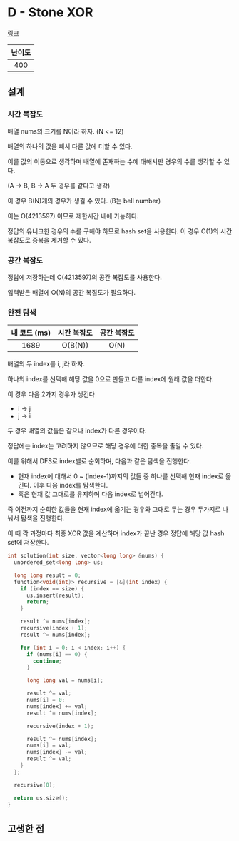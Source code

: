# D - Stone XOR

[링크](https://atcoder.jp/contests/abc390/tasks/abc390_d)

| 난이도 |
| :----: |
|  400   |

## 설계

### 시간 복잡도

배열 nums의 크기를 N이라 하자. (N <= 12)

배열의 하나의 값을 빼서 다른 값에 더할 수 있다.

이를 값의 이동으로 생각하며 배열에 존재하는 수에 대해서만 경우의 수를 생각할 수 있다.

(A -> B, B -> A 두 경우를 같다고 생각)

이 경우 B(N)개의 경우가 생길 수 있다. (B는 bell number)

이는 O(4213597) 이므로 제한시간 내에 가능하다.

정답의 유니크한 경우의 수를 구해야 하므로 hash set을 사용한다. 이 경우 O(1)의 시간 복잡도로 중복을 제거할 수 있다.

### 공간 복잡도

정답에 저장하는데 O(4213597)의 공간 복잡도를 사용한다.

입력받은 배열에 O(N)의 공간 복잡도가 필요하다.

### 완전 탐색

| 내 코드 (ms) | 시간 복잡도 | 공간 복잡도 |
| :----------: | :---------: | :---------: |
|     1689     |   O(B(N))   |    O(N)     |

배열의 두 index를 i, j라 하자.

하나의 index를 선택해 해당 값을 0으로 만들고 다른 index에 원래 값을 더한다.

이 경우 다음 2가지 경우가 생긴다

- i -> j
- j -> i

두 경우 배열의 값들은 같으나 index가 다른 경우이다.

정답에는 index는 고려하지 않으므로 해당 경우에 대한 중복을 줄일 수 있다.

이를 위해서 DFS로 index별로 순회하며, 다음과 같은 탐색을 진행한다.

- 현재 index에 대해서 0 ~ (index-1)까지의 값들 중 하나를 선택해 현재 index로 옮긴다. 이후 다음 index를 탐색한다.
- 혹은 현재 값 그대로를 유지하며 다음 index로 넘어간다.

즉 이전까지 순회한 값들을 현재 index에 옮기는 경우와 그대로 두는 경우 두가지로 나눠서 탐색을 진행한다.

이 때 각 과정마다 최종 XOR 값을 계산하며 index가 끝난 경우 정답에 해당 값 hash set에 저장한다.

```cpp
int solution(int size, vector<long long> &nums) {
  unordered_set<long long> us;

  long long result = 0;
  function<void(int)> recursive = [&](int index) {
    if (index == size) {
      us.insert(result);
      return;
    }

    result ^= nums[index];
    recursive(index + 1);
    result ^= nums[index];

    for (int i = 0; i < index; i++) {
      if (nums[i] == 0) {
        continue;
      }

      long long val = nums[i];

      result ^= val;
      nums[i] = 0;
      nums[index] += val;
      result ^= nums[index];

      recursive(index + 1);

      result ^= nums[index];
      nums[i] = val;
      nums[index] -= val;
      result ^= val;
    }
  };

  recursive(0);

  return us.size();
}
```

## 고생한 점
